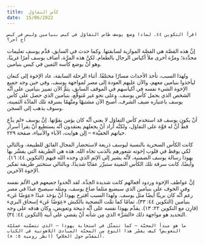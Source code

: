 ```yaml
---
title:  كأس التفاؤل
date:  15/06/2022
---
```


`اقرأ التكوين ٤٤. لماذا وضع يوسف طاس التفاؤل في كيس بنيامين وليس في كيس أخ آخر؟`

إنَّ هذه القصَّة هي القصَّة الموازية لسابقتها. وكما حدث في السابق، قدَّم يوسف تعليمات محدَّدة؛ ومرَّة أخرى ملأ أكياس الرجال بالطعام. لكنَّ هذه المرَّة، أضاف يوسف أمرًا غريبًا، وهو أنْ يوضع كأسه الثمين في كيس بنيامين.

ولهذا السبب، تأخذ الأحداث مسارًا مختلفًا. أثناء الرحلة السابقة، عاد الإخوة إلى كنعان ليأخذوا بنيامين معهم، والآن عليهم العودة إلى مصر لمواجهة يوسف. وفي حين وجد جميع الإخوة الشيء نفسه في أكياسهم في الموقف السابق، يتمُّ الآن تمييز بنيامين على أنَّه الشخص الذي يحمل كأس يوسف. وعلى نحو غير مُتوقَّع، بنيامين الذي حصل على كأس يوسف باعتباره ضيف الشرف، أصبح الآن مشتبهًا ومتَّهمًا بسرقة تلك المادَّة الثمينة، وسوف يذهب إلى السجن.

أنْ يكون يوسف قد استخدم كأس التفاؤل لا يعني أنَّه كان يؤمن بقوَّتها. إنَّ يوسف «لم يدَّعِ قطّ أنَّ له قوَّة على التفاؤل، ولكنَّه أراد أنْ يجعلهم يعتقدون أنَّه يستطيع أنْ يقرأ أسرار حياتهم الخفيَّة» – إلِن هوايت، الآباء والأنبياء، صفحة ٢٢٩.

كانت الكأس السحرية بالنسبة ليوسف ذريعة لاستحضار المجال الفائق للطبيعة، وبالتالي لكي يوقظ في قلوب إخوته شعورهم بالذنب تجاه الله. هذه هي الطريقة التي يفسِّر بها يهوذا رسالة يوسف الضمنية، لأنَّه يشير إلى الإثم الذي وجده الله فيهم (التكوين ٤٤: ١٦). وأيضًا، كانت سرقة تلك الكأس الثمينة ستبرِّر عقابًا شديدًا، وبالتالي ستختبر طريقة تفكير الإخوة الآخرين.

إنَّ عواطف الإخوة وردود أفعالهم كانت شديدة الحِدَّة. لقد اتَّحدوا جميعهم في الألم نفسه وفي الخوف على بنيامين الذي سيضيع مثلما ضاع يوسف، ومثله سيصبح عبدًا في مصر رغم أنَّه كان بريئًا أيضًا مثل يوسف. ولهذا السبب اقترح يهوذا أنْ يؤخذ عبدًا «عِوَضًا عَن» بنيامين (التكوين ٤٤: ٣٣)، تمامًا كما تمَّت التضحية بالكبش «عِوَضًا عَن» إسحاق البريء (قارِن مع التكوين ٢٢: ١٣). يقدِّم يهوذا نفسه على أنَّه ذبيحة وتعويض، وكان هدفه على وجه التحديد هو مواجهة ذلك «الشرِّ» الذي مِن شأنه أنْ يقضي على أبيه (التكوين ٤٤: ٣٤).

`ما هو مبدأ المحبَّة – كما تتمثَّل في استجابة يهوذا – الذي تتضمَّنه عمليَّة التعويض؟ كيف يفسِّر هذا النوع مِن المحبَّة المبادئ اللاهوتية في الكتاب المقدَّس حول الخلاص؟ (انظر رومية ٥: ٨).`